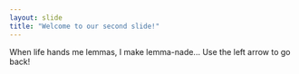 ```yaml
---
layout: slide
title: "Welcome to our second slide!"
---
```

When life hands me lemmas, I make lemma-nade...
Use the left arrow to go back!
